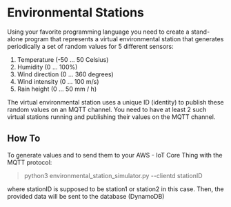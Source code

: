 # Environmental Stations

Using your favorite programming language you need to create a stand-alone program that represents a virtual environmental station that generates periodically a set of random values for 5 different sensors:

1. Temperature (-50 ... 50 Celsius)
2. Humidity (0 ... 100%)
3. Wind direction (0 ... 360 degrees)
4. Wind intensity (0 ... 100 m/s)
5. Rain height (0 ... 50 mm / h)

The virtual environmental station uses a unique ID (identity) to publish these random values on an MQTT channel. You need to have at least 2 such virtual stations running and publishing their values on the MQTT channel.

## How To

To generate values and to send them to your AWS - IoT Core Thing with the MQTT protocol:
> python3 environmental_station_simulator.py --clientd stationID 

where stationID is supposed to be station1 or station2 in this case. Then, the provided data will be sent to the database (DynamoDB)

